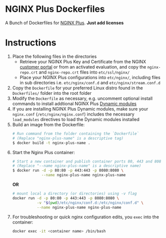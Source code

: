 # NGINX Plus Dockerfiles

A Bunch of Dockerfiles for [NGINX Plus](https://www.nginx.com/products/nginx/).
**Just add licenses**

# Instructions
 1. Place the following files in the directories
    * Retrieve your NGINX Plus Key and Certificate from the NGINX [customer portal](https://cs.nginx.com/) or from an activated evaluation, and copy the `nginx-repo.crt` and `nginx-repo.crt` files into `etc/ssl/nginx/`
    * Place your NGINX Plus configurations into `etc/nginx/`, including files in sub directories i.e. `etc/nginx/conf.d` and `etc/nginx/stream.conf.d`
 2. Copy the `Dockerfile` for your preferred Linux distro found in the `Dockerfiles/` folder   into the root folder
 3. Modify the `Dockerfile` as necessary, e.g. uncomment optional install commands to install addtional NGINX Plus [Dynamic modules](https://docs.nginx.com/nginx/admin-guide/dynamic-modules/dynamic-modules/)
 4. If you are installing NGINX Plus Dynamic modules, make sure your `nginx.conf` (`/etc/nginx/nginx.conf`) includes the necessary `load_modules` directives to load the Dynamic modules installed
 5. Build an image from the Dockerfile:
    ```bash
    # Run command from the folder containing the `Dockerfile`
    # (Replace "nginx-plus-name" is a descriptive tag)
    $ docker build -t nginx-plus-name .
    ```
 6. Start the Nginx Plus container:
    ```bash
    # Start a new container and publish container ports 80, 443 and 8080 to the docker host
    # (Replace "--name nginx-plus-name" is a descriptive name)
    $ docker run -d -p 80:80 -p 443:443 -p 8080:8080 \
                 --name nginx-plus-name nginx-plus-name 
    ```
    **OR**
    ```bash
    # mount local a directory (or directories) using -v flag
    docker run -d -p 80:80 -p 443:443 -p 8080:8080 \
               -v "$(pwd)/etc/nginx/conf.d:/etc/nginx/conf.d" \
               --name nginx-plus-name nginx-plus-name
    ```
 7. For troubleshooting or quick nginx configuration edits, you `exec` into the container:
    ```bash
    docker exec -it <container name> /bin/bash
    ```